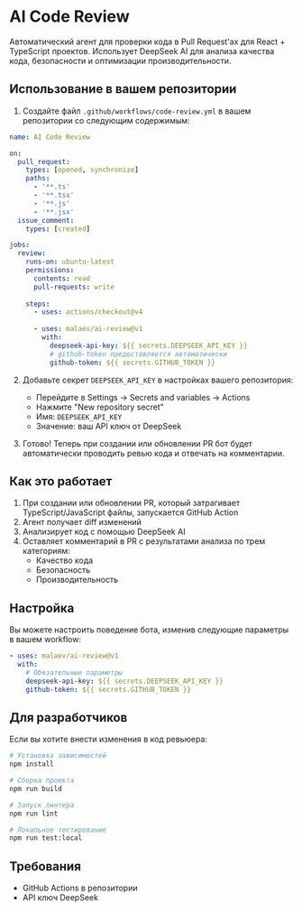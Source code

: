 # AI Code Review

Автоматический агент для проверки кода в Pull Request'ах для React + TypeScript проектов. Использует DeepSeek AI для анализа качества кода, безопасности и оптимизации производительности.

## Использование в вашем репозитории

1. Создайте файл `.github/workflows/code-review.yml` в вашем репозитории со следующим содержимым:

```yaml
name: AI Code Review

on:
  pull_request:
    types: [opened, synchronize]
    paths:
      - '**.ts'
      - '**.tsx'
      - '**.js'
      - '**.jsx'
  issue_comment:
    types: [created]

jobs:
  review:
    runs-on: ubuntu-latest
    permissions:
      contents: read
      pull-requests: write
    
    steps:
      - uses: actions/checkout@v4
      
      - uses: malaev/ai-review@v1
        with:
          deepseek-api-key: ${{ secrets.DEEPSEEK_API_KEY }}
          # github-token предоставляется автоматически
          github-token: ${{ secrets.GITHUB_TOKEN }}
```

2. Добавьте секрет `DEEPSEEK_API_KEY` в настройках вашего репозитория:
   - Перейдите в Settings -> Secrets and variables -> Actions
   - Нажмите "New repository secret"
   - Имя: `DEEPSEEK_API_KEY`
   - Значение: ваш API ключ от DeepSeek

3. Готово! Теперь при создании или обновлении PR бот будет автоматически проводить ревью кода и отвечать на комментарии.

## Как это работает

1. При создании или обновлении PR, который затрагивает TypeScript/JavaScript файлы, запускается GitHub Action
2. Агент получает diff изменений
3. Анализирует код с помощью DeepSeek AI
4. Оставляет комментарий в PR с результатами анализа по трем категориям:
   - Качество кода
   - Безопасность
   - Производительность

## Настройка

Вы можете настроить поведение бота, изменив следующие параметры в вашем workflow:

```yaml
- uses: malaev/ai-review@v1
  with:
    # Обязательные параметры
    deepseek-api-key: ${{ secrets.DEEPSEEK_API_KEY }}
    github-token: ${{ secrets.GITHUB_TOKEN }}
```

## Для разработчиков

Если вы хотите внести изменения в код ревьюера:

```bash
# Установка зависимостей
npm install

# Сборка проекта
npm run build

# Запуск линтера
npm run lint

# Локальное тестирование
npm run test:local
```

## Требования

- GitHub Actions в репозитории
- API ключ DeepSeek 